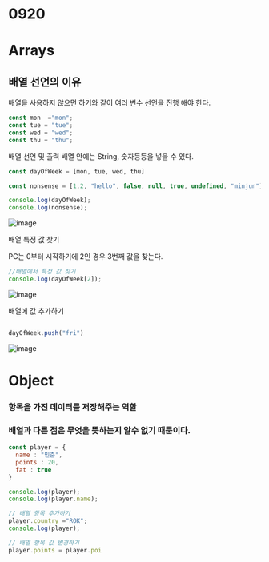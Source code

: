 # 0920

# Arrays
## 배열  선언의 이유

배열을 사용하지 않으면 하기와 같이 여러 변수 선언을 진행 해야 한다.

```js
const mon  ="mon";
const tue = "tue";
const wed = "wed";
const thu = "thu";
```

배열 선언 및 출력
배열 안에는 String, 숫자등등을 넣을 수 있다.

```js
const dayOfWeek = [mon, tue, wed, thu]

const nonsense = [1,2, "hello", false, null, true, undefined, "minjun"]

console.log(dayOfWeek);
console.log(nonsense);
```
![image](https://user-images.githubusercontent.com/60457431/191134804-1221328c-4fa7-4420-ac2a-9bce4f7562b3.png)


배열 특정 값 찾기 

PC는 0부터 시작하기에 2인 경우 3번째 값을 찾는다. 

```js
//배열에서 특정 값 찾기
console.log(dayOfWeek[2]);

```
![image](https://user-images.githubusercontent.com/60457431/191134847-9196bd32-ce07-42d7-bab5-6e653c2157cf.png)

배열에 값 추가하기 

``` js

dayOfWeek.push("fri")

```
![image](https://user-images.githubusercontent.com/60457431/191134877-a6fffff4-3eb0-446a-a56c-9d5e56d5944f.png)

# Object
### 항목을 가진 데이터를 저장해주는 역할
###  배열과 다른 점은 무엇을 뜻하는지 알수 없기 때문이다. 

```js
const player = {
  name : "민준",
  points : 20,
  fat : true
}

console.log(player);
console.log(player.name);

// 배열 항목 추가하기
player.country ="ROK";
console.log(player);

// 배열 항목 값 변경하기 
player.points = player.poi

```